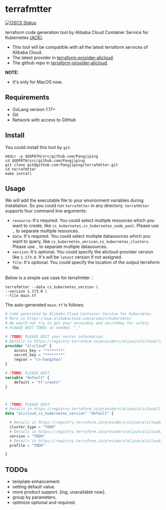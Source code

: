 # terrafmtter
[![OSCS Status](https://www.oscs1024.com/platform/badge/Pangjiping/terrafmtter.svg?size=small)](https://www.oscs1024.com/project/Pangjiping/terrafmtter?ref=badge_small)

terraform code generation tool by Alibaba Cloud Container Service for Kubernetes [(ACK)](https://www.alibabacloud.com/product/kubernetes).

- This tool will be compatible with all the latest terraform services of Alibaba Cloud. 
- The latest provider in [terraform-provider-alicloud](https://registry.terraform.io/providers/aliyun/alicloud/latest).
- The github repo in [terraform-provider-alicloud](https://github.com/aliyun/terraform-provider-alicloud).


**NOTE:**
- It's only for MacOS now.

## Requirements
- GoLang version 1.17+
- Git
- Network with access to GitHub


## Install
You could install this tool by `git`.
```shell
mkdir -p $GOPATH/src/github.com/Pangjiping
cd $GOPATH/src/github.com/Pangjiping
git clone git@github.com:Pangjiping/terrafmtter.git
cd terrafmtter
make install
```

## Usage
We will add the executable file to your environment variables during installation.
So you could run `terrafmtter` in any directory.
`terrafmtter` supports four command line arguments:
- `resource`: It's required. You could select multiple resources which you want to create, like `cs_kubernetes,cs_kubernetes_node_pool`. Please use `,` to separate multiple resources.
- `data`: It's required. You could select multiple datasources which you want to query, like `cs_kubernetes_version,cs_kubernetes_clusters`. Please use `,` to separate multiple datasources.
- `version`: It's optional. You could specify the alicloud-provider version like `1.173.0`. It's will be `latest` version if not assigned.
- `file`: It's optional. You could specify the location of the output terraform file. 

Below is a simple use case for terrafmtter：
```shell
terrafmtter --data cs_kubernetes_version \
--version 1.173.0 \
--file main.tf
```

The auto-generated `main.tf` is follows:
```terraform
# Code generated by Alibaba Cloud Container Service for Kubernetes.
# More in https://www.alibabacloud.com/product/kubernetes
# We would not try to get your accessKey and secretKey for safety.
# PLEASE EDIT TODOs as needed. ^_^

# [TODO] PLEASE EDIT your secret information.
# Details in https://registry.terraform.io/providers/aliyun/alicloud/latest/docs
provider "alicloud" {
    access_key = "********"
    secret_key = "********"
    region = "cn-hangzhou"
}

# [TODO] PLEASE EDIT.
variable "default" {
    default = "tf-create"
}



# [TODO] PLEASE EDIT.
# Details in https://registry.terraform.io/providers/aliyun/alicloud/1.173.0/docs/data-sources/cs_kubernetes_version
data "alicloud_cs_kubernetes_version" "default" {

  # Details in https://registry.terraform.io/providers/aliyun/alicloud/1.173.0/docs/data-sources/cs_kubernetes_version#cluster_type
  cluster_type = "TODO"
  # Details in https://registry.terraform.io/providers/aliyun/alicloud/1.173.0/docs/data-sources/cs_kubernetes_version#version
  version = "TODO"
  # Details in https://registry.terraform.io/providers/aliyun/alicloud/1.173.0/docs/data-sources/cs_kubernetes_version#profile
  profile = "TODO"

}
```

## TODOs
- template enhancement.
- setting default value.
- more product support. [ing, unavailable now].
- group by parameters.
- optimize optional and required.


